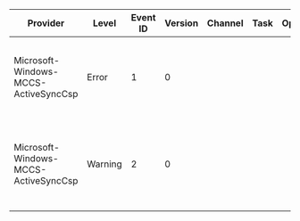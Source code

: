 Provider                              |  Level    |  Event ID  |  Version  |  Channel  |  Task  |  Opcode  |  Keyword  |  Message
--------------------------------------|-----------|------------|-----------|-----------|--------|----------|-----------|-------------------------------------------------------------------------------
Microsoft-Windows-MCCS-ActiveSyncCsp  |  Error    |  1         |  0        |           |        |          |  Error    |  Error: {P1_HResult} Location: {P2_String} Line Number: {P3_UInt32}
Microsoft-Windows-MCCS-ActiveSyncCsp  |  Warning  |  2         |  0        |           |        |          |           |  Error Propagated: {P1_HResult} Location: {P2_String} Line Number: {P3_UInt32}